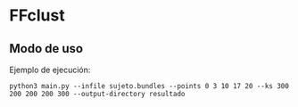 # FFclust

## Modo de uso

Ejemplo de ejecución:



```console
python3 main.py --infile sujeto.bundles --points 0 3 10 17 20 --ks 300 200 200 200 300 --output-directory resultado

```

